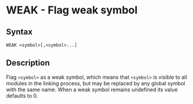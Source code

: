 # WEAK - Flag weak symbol

## Syntax
```assembly
WEAK <symbol>[,<symbol>...]
```

## Description
Flag `<symbol>` as a weak symbol, which means that `<symbol>` is visible to all modules in the linking process, but may be replaced by any global symbol with the same name.
When a weak symbol remains undefined its value defaults to 0.
